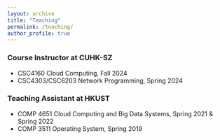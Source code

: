 ```yaml
---
layout: archive
title: "Teaching"
permalink: /teaching/
author_profile: true
---
```


### Course Instructor at CUHK-SZ

- CSC4160 Cloud Computing, Fall 2024
- CSC4303/CSC6203 Network Programming, Spring 2024

### Teaching Assistant at HKUST

- COMP 4651 Cloud Computing and Big Data Systems, Spring 2021 & Spring 2022
- COMP 3511 Operating System, Spring 2019


